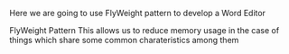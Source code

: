 Here we are going to use FlyWeight pattern to develop a Word Editor

FlyWeight Pattern
This allows us to reduce memory usage in the case of things which share some common charateristics among them
